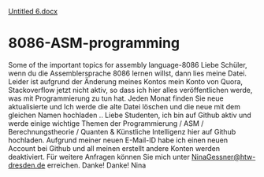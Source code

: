 
[Untitled 6.docx](https://github.com/Nina-Gessner-Baleno/8086-programming/files/6170565/Untitled.6.docx)
# 8086-ASM-programming
Some of the important topics for assembly language-8086 
Liebe Schüler, wenn du die Assemblersprache 8086 lernen willst, dann lies meine Datei. Leider ist aufgrund der Änderung meines Kontos mein Konto von Quora, Stackoverflow jetzt nicht aktiv, so dass ich hier alles veröffentlichen werde, was mit Programmierung zu tun hat. Jeden Monat finden Sie neue aktualisierte und Ich werde die alte Datei löschen und die neue mit dem gleichen Namen hochladen  ..
Liebe Studenten, ich bin auf Github aktiv und werde einige wichtige Themen der Programmierung / ASM / Berechnungstheorie / Quanten & Künstliche Intelligenz hier auf Github hochladen. Aufgrund meiner neuen E-Mail-ID habe ich einen neuen Account bei Github und all meinen erstellt andere Konten werden deaktiviert. Für weitere Anfragen können Sie mich unter NinaGessner@htw-dresden.de erreichen. Danke! 
Danke!
Nina
